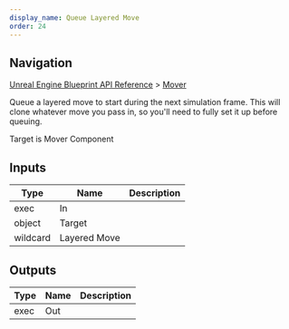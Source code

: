 ```yaml
---
display_name: Queue Layered Move
order: 24
---
```

## Navigation

[Unreal Engine Blueprint API Reference](https://dev.epicgames.com/documentation/en-us/unreal-engine/BlueprintAPI) > [Mover](https://dev.epicgames.com/documentation/en-us/unreal-engine/BlueprintAPI/Mover)

Queue a layered move to start during the next simulation frame. This will clone whatever move you pass in, so you'll need to fully set it up before queuing.

Target is Mover Component

## Inputs

| Type | Name | Description |
| --- | --- | --- |
| exec | In |  |
| object | Target |  |
| wildcard | Layered Move |  |

## Outputs

| Type | Name | Description |
| --- | --- | --- |
| exec | Out |  |
